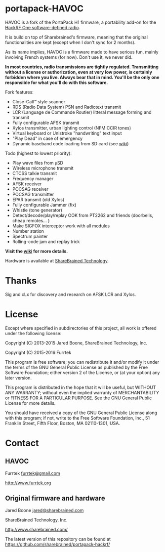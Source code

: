 # portapack-HAVOC

HAVOC is a fork of the PortaPack H1 firmware, a portability add-on for the [HackRF One software-defined radio](http://greatscottgadgets.com/hackrf/).

It is build on top of Sharebrained's firmware, meaning that the original functionalities are kept (except when I don't sync for 2 months).

As its name implies, HAVOC is a firmware made to have serious fun, mainly involving French systems (for now). Don't use it, we never did.

**In most countries, radio transmissions are tightly regulated. Transmitting without a license or authorization, even at very low power, is certainly forbidden where you live. Always bear that in mind. You'll be the only one responsible for what you'll do with this software.**

Fork features:
* Close-Call™ style scanner
* RDS (Radio Data System) PSN and Radiotext transmit
* LCR (Language de Commande Routier) litteral message forming and transmit
* Fully configurable AFSK transmit
* Xylos transmitter, urban lighting control (NFM CCIR tones)
* Virtual keyboard or Unistroke "handwriting" text input
* "Play Dead" in case of emergency
* Dynamic baseband code loading from SD card (see [wiki](https://github.com/furrtek/portapack-havoc/wiki))

Todo (highest to lowest priority):
* Play wave files from µSD
* Wireless microphone transmit
* CTCSS talkie transmit
* Frequency manager
* AFSK receiver
* POCSAG receiver
* POCSAG transmitter
* EPAR transmit (old Xylos)
* Fully configurable Jammer (fix)
* Whistle (tone generator)
* Detect/decode/play/replay OOK from PT2262 and friends (doorbells, cheap remotes... )
* Make SIGFOX interceptor work with all modules
* Number station
* Spectrum painter
* Rolling-code jam and replay trick

**Visit the [wiki](https://github.com/furrtek/portapack-havoc/wiki) for more details.**

Hardware is available at [ShareBrained Technology](http://sharebrained.com/portapack).

# Thanks

Sig and cLx for discovery and research on AFSK LCR and Xylos.

# License

Except where specified in subdirectories of this project, all work is offered under the following license:

Copyright (C) 2013-2015 Jared Boone, ShareBrained Technology, Inc.

Copyright (C) 2015-2016 Furrtek

This program is free software; you can redistribute it and/or
modify it under the terms of the GNU General Public License
as published by the Free Software Foundation; either version 2
of the License, or (at your option) any later version.

This program is distributed in the hope that it will be useful,
but WITHOUT ANY WARRANTY; without even the implied warranty of
MERCHANTABILITY or FITNESS FOR A PARTICULAR PURPOSE.  See the
GNU General Public License for more details.

You should have received a copy of the GNU General Public License
along with this program; if not, write to the Free Software
Foundation, Inc., 51 Franklin Street, Fifth Floor, Boston, MA
02110-1301, USA.

# Contact

## HAVOC

Furrtek <furrtek@gmail.com>

<http://www.furrtek.org>

## Original firmware and hardware

Jared Boone <jared@sharebrained.com>

ShareBrained Technology, Inc.

<http://www.sharebrained.com/>

The latest version of this repository can be found at
https://github.com/sharebrained/portapack-hackrf/
